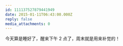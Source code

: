```yaml
---
id: 111137527879441949
date: 2015-01-11T06:43:00.000Z
reply: false
media_attachments: 0
---
```


今天算是睡好了，醒来下午 2 点了，周末就是用来补觉的！


